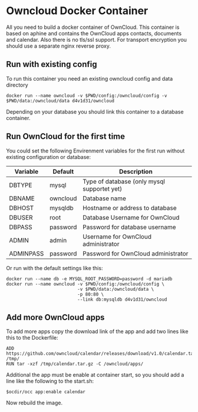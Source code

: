 # Owncloud Docker Container
All you need to build a docker container of OwnCloud.
This container is based on aphine and contains the OwnCloud apps contacts, documents and calendar.
Also there is no tls/ssl support. For transport encryption you should use a separate
nginx reverse proxy.

## Run with existing config
To run this container you need an existing owncloud config and data directory

    docker run --name owncloud -v $PWD/config:/owncloud/config -v $PWD/data:/owncloud/data d4v1d31/owncloud

Depending on your database you should link this container to a database container.

## Run OwnCloud for the first time
You could set the following Envirenment variables for the first run without 
existing configuration or database:

|Variable| Default | Description |
|--------|---------|-------------|
|DBTYPE  | mysql       | Type of database (only mysql supportet yet)|
|DBNAME  | owncloud    | Database name                              |
|DBHOST  | mysqldb     | Hostname or address to database           |
|DBUSER  | root        | Database Username for OwnCloud             |
|DBPASS  | password    | Password for database username             |
|ADMIN   | admin       | Username for OwnCloud administrator        |
|ADMINPASS| password   | Password for OwnCloud administrator        |

Or run with the default settings like this:

    docker run --name db -e MYSQL_ROOT_PASSWORD=password -d mariadb
    docker run --name owncloud -v $PWD/config:/owncloud/config \
                               -v $PWD/data:/owncloud/data \
                               -p 80:80 \
                               --link db:mysqldb d4v1d31/owncloud


## Add more OwnCloud apps
To add more apps copy the download link of the app and add two lines like this to
the Dockerfile:

    ADD	https://github.com/owncloud/calendar/releases/download/v1.0/calendar.tar.gz /tmp/
    RUN	tar -xzf /tmp/calendar.tar.gz -C /owncloud/apps/

Additional the app must be enable at container start, so you should add a line
like the following to the start.sh:

    $ocdir/occ app:enable calendar

Now rebuild the image.
